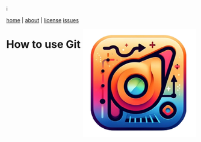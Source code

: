 i<a name=top><p>
<a href="/">home</a> |
<a href="/README.md#top">about</a> |
<a href="/LICENSE.md#top">license</a>
<a href="http://github.com/burn/lite/issues">issues</a>
<p><img src="/etc/img/lite.png" align=right width=300>

# How to use Git

